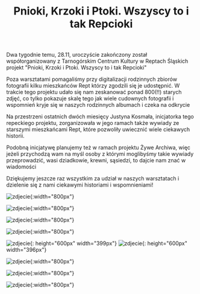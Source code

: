 ﻿---
layout: post
title:  "Pnioki, Krzoki i Ptoki. Wszyscy to i tak Repcioki"
categories: [ Archiwizacja ]
image: assets/images/pnioki/pnioki.jpg
---
Dwa tygodnie temu, 28.11, uroczyście zakończony został współorganizowany z Tarnogórskim Centrum Kultury w Reptach Śląskich projekt "Pnioki, Krzoki i Ptoki. Wszyscy to i tak Repcioki"

Poza warsztatami pomagaliśmy przy digitalizacji rodzinnych zbiorów fotografii kilku mieszkańców Rept którzy zgodzili się je udostępnić. W trakcie tego projektu udało się nam zeskanować ponad 800(!!) starych zdjęć, co tylko pokazuje skalę tego jak wiele cudownych fotografii i wspomnień kryje się w naszych rodzinnych albumach i czeka na odkrycie

Na przestrzeni ostatnich dwóch miesięcy Justyna Kosmała, inicjatorka tego repeckiego projektu, zorganizowała w jego ramach także wywiady ze starszymi mieszkańcami Rept, które pozwoliły uwiecznić wiele ciekawych historii.

Podobną inicjatywę planujemy też w ramach projektu Żywe Archiwa, więc jeżeli przychodzą wam na myśl osoby z którymi moglibyśmy takie wywiady przeprowadzić, wasi dziadkowie, krewni, sąsiedzi, to dajcie nam znać w wiadomości

Dziękujemy jeszcze raz wszystkim za udział w naszych warsztatach i dzielenie się z nami ciekawymi historiami i wspomnieniami!

![zdjecie](/assets/images/pnioki/1.png){:width="800px"}

![zdjecie](/assets/images/pnioki/2.png){:width="800px"}

![zdjecie](/assets/images/pnioki/3.png){:width="800px"}

![zdjecie](/assets/images/pnioki/4.png){:width="800px"}

![zdjecie](/assets/images/pnioki/5.png){: height="600px" width="399px"} ![zdjecie](/assets/images/pnioki/6.png){: height="600px" width="396px"}

![zdjecie](/assets/images/pnioki/7.png){:width="800px"}

![zdjecie](/assets/images/pnioki/8.png){:width="800px"}

![zdjecie](/assets/images/pnioki/9.png){:width="800px"}


